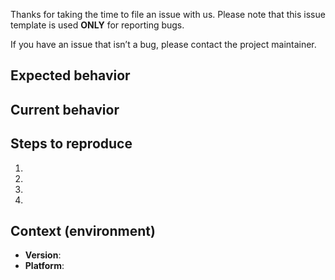 Thanks for taking the time to file an issue with us.
Please note that this issue template is used **ONLY** for reporting bugs.

If you have an issue that isn’t a bug, please contact the project maintainer.

## Expected behavior
<!--- What should happen -->

## Current behavior
<!--- What is happening instead of the expected behavior -->

## Steps to reproduce
<!--- Provide a link to a live example, a code snippet, or a set of steps to -->
<!--- reproduce this bug. -->
1.
2.
3.
4.

## Context (environment)
<!--- Please provide technical context, as well as possible background -->
<!--- information that can help us identify the problem -->

* **Version**: <!-- compulsory. you must provide your version -->
* **Platform**: <!-- either `uname -a` output, or if Windows, version and 32-bit or
  64-bit -->
